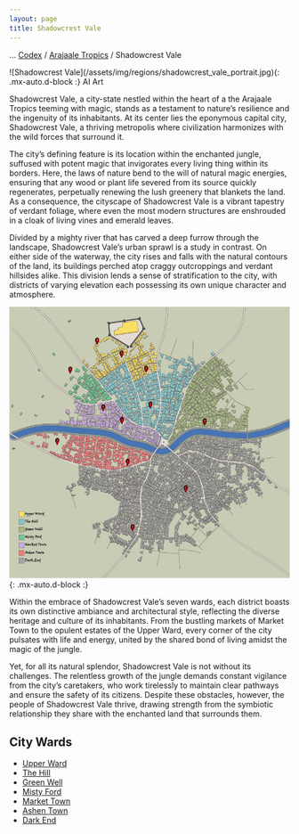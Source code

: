 ```yaml
---
layout: page
title: Shadowcrest Vale
---
```

<span class="breadcrumbs" markdown="1">... [Codex](/codex) / [Arajaale Tropics](/codex/regions/arajaale-tropics) / Shadowcrest Vale</span>
<div class="position-placeholder" markdown="1">
![Shadowcrest Vale](/assets/img/regions/shadowcrest_vale_portrait.jpg){: .mx-auto.d-block :}
<span class="ai-img">AI Art</span>
</div>

Shadowcrest Vale, a city-state nestled within the heart of a the Arajaale Tropics teeming with magic, stands as a testament to nature’s resilience and the ingenuity of its inhabitants. At its center lies the eponymous capital city, Shadowcrest Vale, a thriving metropolis where civilization harmonizes with the wild forces that surround it.

The city’s defining feature is its location within the enchanted jungle, suffused with potent magic that invigorates every living thing within its borders. Here, the laws of nature bend to the will of natural magic energies, ensuring that any wood or plant life severed from its source quickly regenerates, perpetually renewing the lush greenery that blankets the land. As a consequence, the cityscape of Shadowcrest Vale is a vibrant tapestry of verdant foliage, where even the most modern structures are enshrouded in a cloak of living vines and emerald leaves.

Divided by a mighty river that has carved a deep furrow through the landscape, Shadowcrest Vale’s urban sprawl is a study in contrast. On either side of the waterway, the city rises and falls with the natural contours of the land, its buildings perched atop craggy outcroppings and verdant hillsides alike. This division lends a sense of stratification to the city, with districts of varying elevation each possessing its own unique character and atmosphere.

![Shadowcrest Vale Wards](/assets/img/regions/shadowcrest-vale-wards.jpeg){: .mx-auto.d-block :}

Within the embrace of Shadowcrest Vale’s seven wards, each district boasts its own distinctive ambiance and architectural style, reflecting the diverse heritage and culture of its inhabitants. From the bustling markets of Market Town to the opulent estates of the Upper Ward, every corner of the city pulsates with life and energy, united by the shared bond of living amidst the magic of the jungle.

Yet, for all its natural splendor, Shadowcrest Vale is not without its challenges. The relentless growth of the jungle demands constant vigilance from the city’s caretakers, who work tirelessly to maintain clear pathways and ensure the safety of its citizens. Despite these obstacles, however, the people of Shadowcrest Vale thrive, drawing strength from the symbiotic relationship they share with the enchanted land that surrounds them.


## City Wards
- <span class="redacted" markdown="1">[Upper Ward](/codex/regions/upper-ward)</span>
- <span class="redacted" markdown="1">[The Hill](/codex/regions/the-hill)</span>
- [Green Well](/codex/regions/green-well)
- <span class="redacted" markdown="1">[Misty Ford](/codex/regions/misty-ford)</span>
- <span class="redacted" markdown="1">[Market Town](/codex/regions/market-town)</span>
- <span class="redacted" markdown="1">[Ashen Town](/codex/regions/ashen-town)</span>
- <span class="redacted" markdown="1">[Dark End](/codex/regions/dark-end)</span>